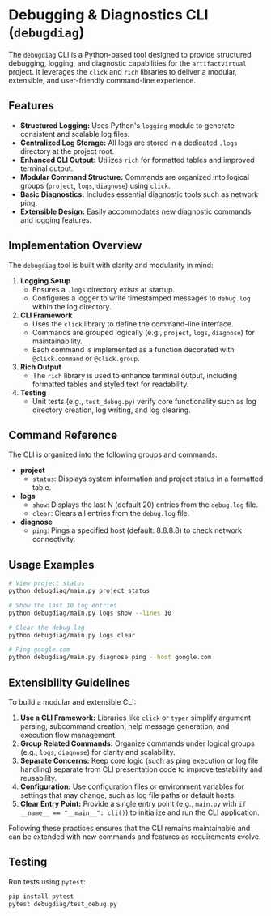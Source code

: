 # Debugging & Diagnostics CLI (`debugdiag`)

The `debugdiag` CLI is a Python-based tool designed to provide structured debugging, logging, and diagnostic capabilities for the `artifactvirtual` project. It leverages the `click` and `rich` libraries to deliver a modular, extensible, and user-friendly command-line experience.

## Features

- **Structured Logging:** Uses Python's `logging` module to generate consistent and scalable log files.
- **Centralized Log Storage:** All logs are stored in a dedicated `.logs` directory at the project root.
- **Enhanced CLI Output:** Utilizes `rich` for formatted tables and improved terminal output.
- **Modular Command Structure:** Commands are organized into logical groups (`project`, `logs`, `diagnose`) using `click`.
- **Basic Diagnostics:** Includes essential diagnostic tools such as network ping.
- **Extensible Design:** Easily accommodates new diagnostic commands and logging features.

## Implementation Overview

The `debugdiag` tool is built with clarity and modularity in mind:

1. **Logging Setup**
    - Ensures a `.logs` directory exists at startup.
    - Configures a logger to write timestamped messages to `debug.log` within the log directory.
2. **CLI Framework**
    - Uses the `click` library to define the command-line interface.
    - Commands are grouped logically (e.g., `project`, `logs`, `diagnose`) for maintainability.
    - Each command is implemented as a function decorated with `@click.command` or `@click.group`.
3. **Rich Output**
    - The `rich` library is used to enhance terminal output, including formatted tables and styled text for readability.
4. **Testing**
    - Unit tests (e.g., `test_debug.py`) verify core functionality such as log directory creation, log writing, and log clearing.

## Command Reference

The CLI is organized into the following groups and commands:

- **project**
    - `status`: Displays system information and project status in a formatted table.
- **logs**
    - `show`: Displays the last N (default 20) entries from the `debug.log` file.
    - `clear`: Clears all entries from the `debug.log` file.
- **diagnose**
    - `ping`: Pings a specified host (default: 8.8.8.8) to check network connectivity.

## Usage Examples

```bash
# View project status
python debugdiag/main.py project status

# Show the last 10 log entries
python debugdiag/main.py logs show --lines 10

# Clear the debug log
python debugdiag/main.py logs clear

# Ping google.com
python debugdiag/main.py diagnose ping --host google.com
```

## Extensibility Guidelines

To build a modular and extensible CLI:

1. **Use a CLI Framework:** Libraries like `click` or `typer` simplify argument parsing, subcommand creation, help message generation, and execution flow management.
2. **Group Related Commands:** Organize commands under logical groups (e.g., `logs`, `diagnose`) for clarity and scalability.
3. **Separate Concerns:** Keep core logic (such as ping execution or log file handling) separate from CLI presentation code to improve testability and reusability.
4. **Configuration:** Use configuration files or environment variables for settings that may change, such as log file paths or default hosts.
5. **Clear Entry Point:** Provide a single entry point (e.g., `main.py` with `if __name__ == "__main__": cli()`) to initialize and run the CLI application.

Following these practices ensures that the CLI remains maintainable and can be extended with new commands and features as requirements evolve.

## Testing

Run tests using `pytest`:

```bash
pip install pytest
pytest debugdiag/test_debug.py
```
